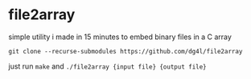 # file2array #
simple utility i made in 15 minutes to embed binary files in a C array 

```shell
git clone --recurse-submodules https://github.com/dg4l/file2array
```
just run `make` and `./file2array {input file} {output file}`

